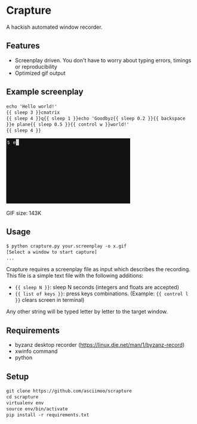 # Crapture

A hackish automated window recorder.


## Features

 - Screenplay driven. You don't have to worry about typing errors, timings or reproducibility
 - Optimized gif output


## Example screenplay

```jinja
echo 'Hello world!'
{{ sleep 3 }}cmatrix
{{ sleep 4 }}q{{ sleep 1 }}echo 'Goodbyz{{ sleep 0.2 }}{{ backspace }}e plane{{ sleep 0.5 }}{{ control w }}world!'
{{ sleep 4 }}
```

![Example screencast](docs/images/screencast.gif)

GIF size: 143K


## Usage

```
$ python crapture.py your.screenplay -o x.gif
[Select a window to start capture]
...
```

Crapture requires a screenplay file as input which describes the recording. This file is
a simple text file with the following additions:
 - `{{ sleep N }}`: sleep N seconds (integers and floats are accepted)
 - `{{ list of keys }}`: press keys combinations. (Example: `{{ control l }}` clears screen in terminal)

Any other string will be typed letter by letter to the target window.


## Requirements

 - byzanz desktop recorder (https://linux.die.net/man/1/byzanz-record)
 - xwinfo command
 - python


## Setup

```
git clone https://github.com/asciimoo/scrapture
cd scrapture
virtualenv env
source env/bin/activate
pip install -r requirements.txt
```

